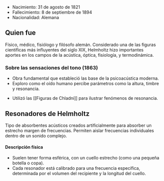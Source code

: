 - Nacimiento: 31 de agosto de 1821
- Fallecimiento: 8 de septiembre de 1894
- Nacionalidad: Alemana

## Quien fue

Físico, médico, fisiólogo y filósofo alemán. Considerado una de las figuras científicas más influyentes del siglo XIX, Helmholtz hizo importantes aportes en los campos de la acústica, óptica, fisiología, y termodinámica.

### Sobre las sensaciones del tono (1863)

 * Obra fundamental que estableció las base de la psicoacústica moderna. 
 * Exploro como el oído humano percibe parámetros como la altura, timbre y resonancia.
 - Utilizó las [[Figuras de Chladni]] para ilustrar fenómenos de resonancia.

## Resonadores de Helmholtz

Tipo de absorbentes acústicos creados artificialmente para absorber un estrecho margen de frecuencias. 
Permiten aislar frecuencias individuales dentro de un sonido complejo.

#### Descripción física
- Suelen tener forma esférica, con un cuello estrecho (como una pequeña botella o copa).
- Cada resonador está calibrado para una frecuencia específica, determinada por el volumen del recipiente y la longitud del cuello.
